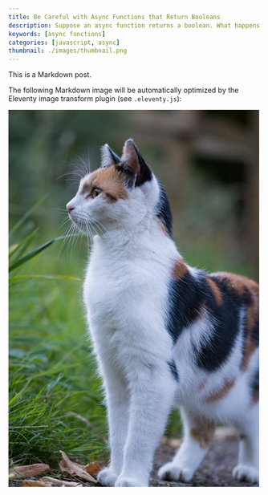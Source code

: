 ```yaml
---
title: Be Careful with Async Functions that Return Booleans
description: Suppose an async function returns a boolean. What happens if you check the return value without awaiting it?
keywords: [async functions]
categories: [javascript, async]
thumbnail: ./images/thumbnail.png
---
```


This is a Markdown post.

The following Markdown image will be automatically optimized by the Eleventy image transform plugin (see `.eleventy.js`):

![A calico cat stands upright on all four legs and cranes its neck up to look at something in the distance](./images/cat.jpg)
